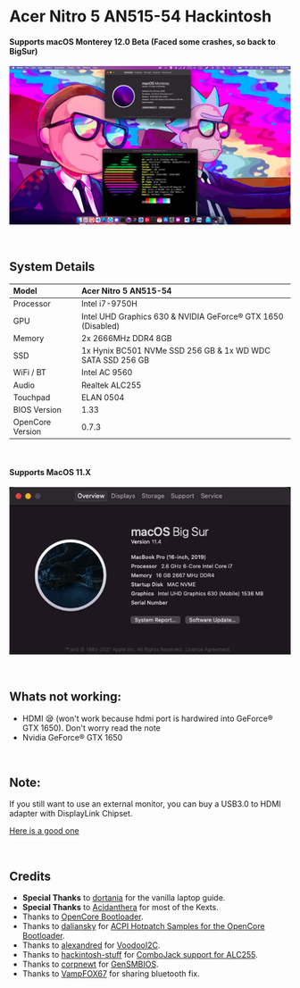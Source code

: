 # Acer Nitro 5 AN515-54 Hackintosh

#### Supports macOS Monterey 12.0 Beta (Faced some crashes, so back to BigSur)

![](Images/Home.png)

<br/>

## System Details

| Model            | Acer Nitro 5 AN515-54                                        |
| :--------------- | :----------------------------------------------------------- |
| Processor        | Intel i7-9750H                                               |
| GPU              | Intel UHD Graphics 630 & NVIDIA GeForce® GTX 1650 (Disabled) |
| Memory           | 2x 2666MHz DDR4 8GB                                          |
| SSD              | 1x Hynix BC501 NVMe SSD 256 GB & 1x WD WDC SATA SSD 256 GB   |
| WiFi / BT        | Intel AC 9560                                                |
| Audio            | Realtek ALC255                                               |
| Touchpad         | ELAN 0504                                                    |
| BIOS Version     | 1.33                                                         |
| OpenCore Version | 0.7.3                                                        |

<br/>

#### Supports MacOS 11.X

![](Images/About.png)

<br/>

## Whats not working:

- HDMI 😪 (won't work because hdmi port is hardwired into GeForce® GTX 1650). Don't worry read the note
- Nvidia GeForce® GTX 1650

<br/>

## Note:

If you still want to use an external monitor, you can buy a USB3.0 to HDMI adapter with DisplayLink Chipset.

[Here is a good one](https://www.amazon.in/gp/product/B013G4CJM8/ref=ppx_yo_dt_b_asin_title_o09_s00?ie=UTF8&psc=1)

<br/>

## Credits

- **Special Thanks** to [dortania](https://dortania.github.io/vanilla-laptop-guide) for the vanilla laptop guide.
- **Special Thanks** to [Acidanthera](https://github.com/acidanthera) for most of the Kexts.
- Thanks to [OpenCore Bootloader](https://https://github.com/acidanthera/OpenCorePkg).
- Thanks to [daliansky](https://github.com/daliansky) for [ACPI Hotpatch Samples for the OpenCore Bootloader](https://github.com/daliansky/OC-little).
- Thanks to [alexandred](https://github.com/alexandred) for [VoodooI2C](https://github.com/alexandred/VoodooI2C).
- Thanks to [hackintosh-stuff](https://github.com/hackintosh-stuff) for [ComboJack support for ALC255](https://github.com/hackintosh-stuff/ComboJack).
- Thanks to [corpnewt](https://github.com/corpnewt) for [GenSMBIOS](https://github.com/corpnewt/GenSMBIOS).
- Thanks to [VampFOX67](https://github.com/VampFOX67) for sharing bluetooth fix.
